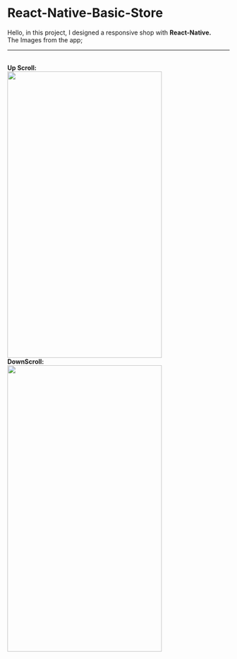 # React-Native-Basic-Store

Hello, in this project, I designed a responsive shop with <b>React-Native.</b><br>
The Images from the app;
<hr>

<br>
<b>Up Scroll:</b>
<br>
<img src="https://user-images.githubusercontent.com/99321522/215326537-cf01cb8e-bb86-429e-87cc-ec83cc0acbda.png" width="350" height="650" />
<br>
<b>DownScroll:</b><br>

<img src="https://user-images.githubusercontent.com/99321522/215326629-6a734803-36f1-44b3-b22e-d5d96b6dbf8c.png" width="350" height="650" />

